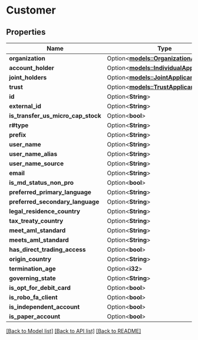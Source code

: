 # Customer

## Properties

Name | Type | Description | Notes
------------ | ------------- | ------------- | -------------
**organization** | Option<[**models::OrganizationApplicant**](OrganizationApplicant.md)> |  | [optional]
**account_holder** | Option<[**models::IndividualApplicant**](IndividualApplicant.md)> |  | [optional]
**joint_holders** | Option<[**models::JointApplicant**](JointApplicant.md)> |  | [optional]
**trust** | Option<[**models::TrustApplicant**](TrustApplicant.md)> |  | [optional]
**id** | Option<**String**> |  | [optional]
**external_id** | Option<**String**> |  | [optional]
**is_transfer_us_micro_cap_stock** | Option<**bool**> |  | [optional]
**r#type** | Option<**String**> |  | [optional]
**prefix** | Option<**String**> |  | [optional]
**user_name** | Option<**String**> |  | [optional]
**user_name_alias** | Option<**String**> |  | [optional]
**user_name_source** | Option<**String**> |  | [optional]
**email** | Option<**String**> |  | [optional]
**is_md_status_non_pro** | Option<**bool**> |  | [optional]
**preferred_primary_language** | Option<**String**> |  | [optional]
**preferred_secondary_language** | Option<**String**> |  | [optional]
**legal_residence_country** | Option<**String**> |  | [optional]
**tax_treaty_country** | Option<**String**> |  | [optional]
**meet_aml_standard** | Option<**String**> |  | [optional]
**meets_aml_standard** | Option<**String**> |  | [optional]
**has_direct_trading_access** | Option<**bool**> |  | [optional]
**origin_country** | Option<**String**> |  | [optional]
**termination_age** | Option<**i32**> |  | [optional]
**governing_state** | Option<**String**> |  | [optional]
**is_opt_for_debit_card** | Option<**bool**> |  | [optional]
**is_robo_fa_client** | Option<**bool**> |  | [optional]
**is_independent_account** | Option<**bool**> |  | [optional]
**is_paper_account** | Option<**bool**> |  | [optional]

[[Back to Model list]](../README.md#documentation-for-models) [[Back to API list]](../README.md#documentation-for-api-endpoints) [[Back to README]](../README.md)


